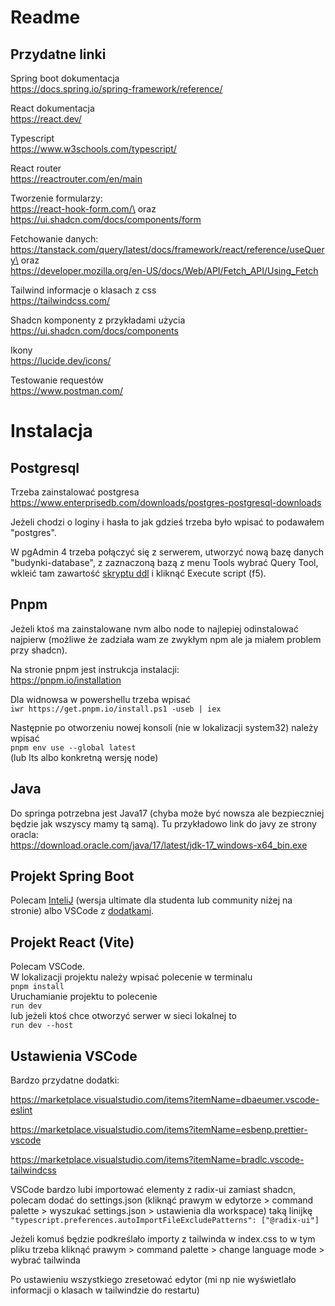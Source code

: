 # Readme
## Przydatne linki
Spring boot dokumentacja\
https://docs.spring.io/spring-framework/reference/

React dokumentacja\
https://react.dev/

Typescript\
https://www.w3schools.com/typescript/

React router\
https://reactrouter.com/en/main

Tworzenie formularzy:\
https://react-hook-form.com/\
oraz\
https://ui.shadcn.com/docs/components/form

Fetchowanie danych:\
https://tanstack.com/query/latest/docs/framework/react/reference/useQuery\
oraz\
https://developer.mozilla.org/en-US/docs/Web/API/Fetch_API/Using_Fetch

Tailwind informacje o klasach z css\
https://tailwindcss.com/

Shadcn komponenty z przykładami użycia\
https://ui.shadcn.com/docs/components

Ikony\
https://lucide.dev/icons/

Testowanie requestów\
https://www.postman.com/

# Instalacja

## Postgresql
Trzeba zainstalować postgresa\
https://www.enterprisedb.com/downloads/postgres-postgresql-downloads

Jeżeli chodzi o loginy i hasła to jak gdzieś trzeba było wpisać to podawałem "postgres".

W pgAdmin 4 trzeba połączyć się z serwerem, utworzyć nową bazę danych "budynki-database", z zaznaczoną bazą z menu Tools wybrać Query Tool, wkleić tam zawartość [skryptu ddl](./dokumentacja/budynki-database.ddl) i kliknąć Execute script (f5).

## Pnpm
Jeżeli ktoś ma zainstalowane nvm albo node to najlepiej odinstalować najpierw (możliwe że zadziała wam ze zwykłym npm ale ja miałem problem przy shadcn).

Na stronie pnpm jest instrukcja instalacji:\
https://pnpm.io/installation

Dla widnowsa w powershellu trzeba wpisać\
`iwr https://get.pnpm.io/install.ps1 -useb | iex`

Następnie po otworzeniu nowej konsoli (nie w lokalizacji system32) należy wpisać\
`pnpm env use --global latest`\
(lub lts albo konkretną wersję node)

## Java
Do springa potrzebna jest Java17 (chyba może być nowsza ale bezpieczniej będzie jak wszyscy mamy tą samą). Tu przykładowo link do javy ze strony oracla:\
https://download.oracle.com/java/17/latest/jdk-17_windows-x64_bin.exe

## Projekt Spring Boot
Polecam [InteliJ](https://www.jetbrains.com/idea/download) (wersja ultimate dla studenta lub community niżej na stronie) albo VSCode z [dodatkami](https://code.visualstudio.com/docs/java/java-spring-boot).

## Projekt React (Vite)
Polecam VSCode.\
W lokalizacji projektu należy wpisać polecenie w terminalu\
`pnpm install`\
Uruchamianie projektu to polecenie\
`run dev`\
lub jeżeli ktoś chce otworzyć serwer w sieci lokalnej to\
`run dev --host`

## Ustawienia VSCode
Bardzo przydatne dodatki:

https://marketplace.visualstudio.com/items?itemName=dbaeumer.vscode-eslint

https://marketplace.visualstudio.com/items?itemName=esbenp.prettier-vscode

https://marketplace.visualstudio.com/items?itemName=bradlc.vscode-tailwindcss

VSCode bardzo lubi importować elementy z radix-ui zamiast shadcn, polecam dodać do settings.json (kliknąć prawym w edytorze > command palette > wyszukać settings.json > ustawienia dla workspace) taką linijkę
`"typescript.preferences.autoImportFileExcludePatterns": ["@radix-ui"]`

Jeżeli komuś będzie podkreślało importy z tailwinda w index.css to w tym pliku trzeba kliknąć prawym > command palette > change language mode > wybrać tailwinda

Po ustawieniu wszystkiego zresetować edytor (mi np nie wyświetlało informacji o klasach w tailwindzie do restartu)
